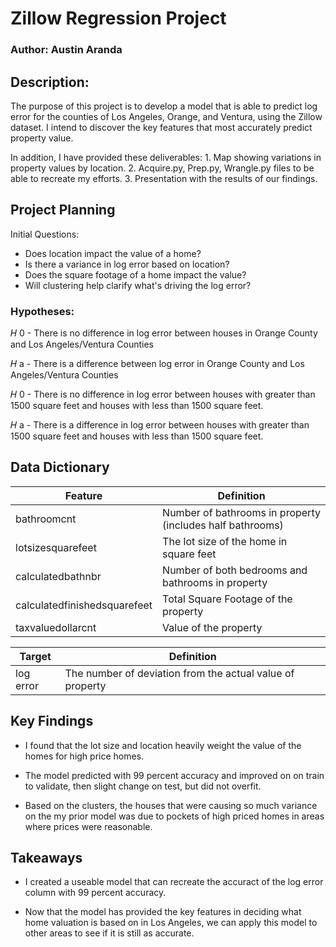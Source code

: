 # Zillow Regression Project

### Author: Austin Aranda

## Description: 
The purpose of this project is to develop a model that is able to predict log error for the counties of Los Angeles, Orange, and Ventura, using the Zillow dataset. I intend to discover the key features that most accurately predict property value. 

In addition, I have provided these deliverables:
    1. Map showing variations in property values by location.
    2. Acquire.py, Prep.py, Wrangle.py files to be able to recreate my efforts.
    3. Presentation with the results of our findings.

## Project Planning

Initial Questions:
- Does location impact the value of a home?
- Is there a variance in log error based on location?
- Does the square footage of a home impact the value?
- Will clustering help clarify what's driving the log error?


### Hypotheses:

𝐻 0 - There is no difference in log error between houses in Orange County and Los Angeles/Ventura Counties

𝐻 a - There is a difference between log error in Orange County and Los Angeles/Ventura Counties

𝐻 0 - There is no difference in log error between houses with greater than 1500 square feet and houses with less than 1500 square feet.

𝐻 a - There is a difference in log error between houses with greater than 1500 square feet and houses with less than 1500 square feet.


## Data Dictionary

| Feature | Definition |
| --- | --- |
| bathroomcnt | Number of bathrooms in property (includes half bathrooms) |
| lotsizesquarefeet | The lot size of the home in square feet |
| calculatedbathnbr | Number of both bedrooms and bathrooms in property |
| calculatedfinishedsquarefeet | Total Square Footage of the property |
| taxvaluedollarcnt | Value of the property |

| Target | Definition |
| --- | --- |
| log error | The number of deviation from the actual value of property |


## Key Findings

- I found that the lot size and location heavily weight the value of the homes for high price homes.

- The model predicted with 99 percent accuracy and improved on on train to validate, then slight change on test, but did not overfit.

- Based on the clusters, the houses that were causing so much variance on the my prior model was due to pockets of high priced homes in areas where prices were reasonable.


## Takeaways

- I created a useable model that can recreate the accuract of the log error column with 99 percent accuracy.

- Now that the model has provided the key features in deciding what home valuation is based on in Los Angeles, we can apply this model to other areas to see if it is still as accurate.
